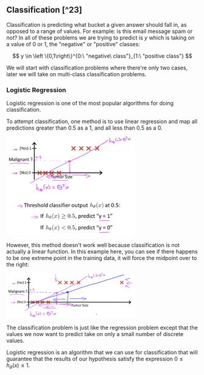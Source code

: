 ## Classification [^23]

Classification is predicting what bucket a given answer should fall in, as opposed to a range of values. For example: is this email message spam or not? In all of these problems we are trying to predict is $y$ which is taking on a value of $0$ or $1$, the "negative" or "positive" classes:

$$
y \in \left \{0,1\right\}^{0:\ "negative\ class"}_{1:\ "positive class"}
$$

We will start with classification problems where there're only two cases, later we will take on multi-class classification problems.

### Logistic Regression

Logistic regression is one of the most popular algorithms for doing classification.

To attempt classification, one method is to use linear regression and map all predictions greater than 0.5 as a 1, and all less than 0.5 as a 0.  

<img src="01-classification.assets/image-20210308070234914.png" alt="image-20210308070234914" style="zoom: 33%;" />

However, this method doesn't work well because classification is not actually a linear function.  In this example here, you can see if there happens to be one extreme point in the training data, it will force the midpoint over to the right:

<img src="01-classification.assets/image-20210308070450514.png" alt="image-20210308070450514" style="zoom: 33%;" />

The classification problem is just like the regression problem except that the values we now want to predict take on only a small number of discrete values.

Logistic regression is an algorithm that we can use for classification that will guarantee that the results of our hypothesis satisfy the expression $0\leq h_\theta(x)\leq1$.
